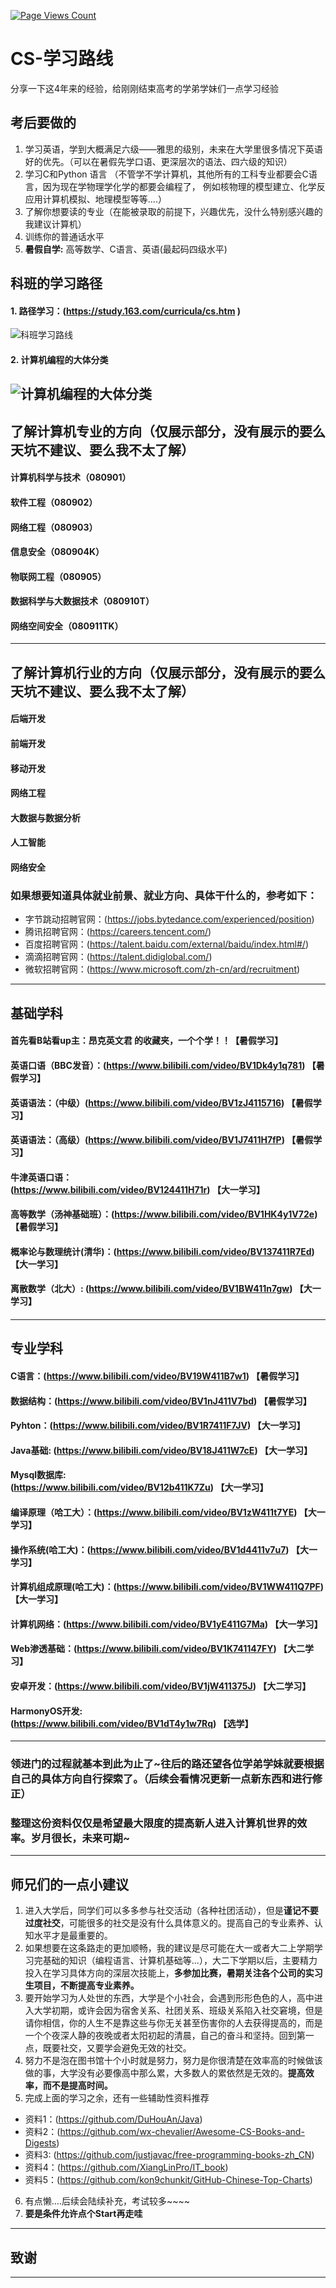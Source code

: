 [![Page Views Count](https://badges.toozhao.com/badges/01F7ZQ41TN00E4646H2X59FBRN/green.svg)](https://badges.toozhao.com/stats/01F7ZQ41TN00E4646H2X59FBRN "Get your own page views count badge on badges.toozhao.com")
# CS-学习路线
分享一下这4年来的经验，给刚刚结束高考的学弟学妹们一点学习经验

## 考后要做的
1. 学习英语，学到大概满足六级——雅思的级别，未来在大学里很多情况下英语好的优先。（可以在暑假先学口语、更深层次的语法、四六级的知识）
2. 学习C和Python 语言
（不管学不学计算机，其他所有的工科专业都要会C语言，因为现在学物理学化学的都要会编程了，
  例如核物理的模型建立、化学反应用计算机模拟、地理模型等等....）
3. 了解你想要读的专业（在能被录取的前提下，兴趣优先，没什么特别感兴趣的我建议计算机）
4. 训练你的普通话水平
5. **暑假自学:** 高等数学、C语言、英语(最起码四级水平)
## 科班的学习路径
#### 1. 路径学习：(https://study.163.com/curricula/cs.htm )
![科班学习路线](https://www.anhunsec.cn/study2.png)
#### 2. 计算机编程的大体分类
![计算机编程的大体分类](https://www.anhunsec.cn/study.png)
---
## 了解计算机专业的方向（仅展示部分，没有展示的要么天坑不建议、要么我不太了解）
#### 计算机科学与技术（080901）
#### 软件工程（080902）
#### 网络工程（080903）
#### 信息安全（080904K）
#### 物联网工程（080905）
#### 数据科学与大数据技术（080910T）
#### 网络空间安全（080911TK）

---
## 了解计算机行业的方向（仅展示部分，没有展示的要么天坑不建议、要么我不太了解）
#### 后端开发
#### 前端开发
#### 移动开发
#### 网络工程
#### 大数据与数据分析
#### 人工智能
#### 网络安全
### 如果想要知道具体就业前景、就业方向、具体干什么的，参考如下：
* 字节跳动招聘官网：(https://jobs.bytedance.com/experienced/position)
* 腾讯招聘官网：(https://careers.tencent.com/)
* 百度招聘官网：(https://talent.baidu.com/external/baidu/index.html#/)
* 滴滴招聘官网：(https://talent.didiglobal.com/)
* 微软招聘官网：(https://www.microsoft.com/zh-cn/ard/recruitment)
---
## 基础学科
#### **首先看B站看up主：昂克英文君 的收藏夹，一个个学！！**【暑假学习】
#### 英语口语（BBC发音）：(https://www.bilibili.com/video/BV1Dk4y1q781) 【暑假学习】
#### 英语语法：（中级）(https://www.bilibili.com/video/BV1zJ4115716) 【暑假学习】
#### 英语语法：（高级）(https://www.bilibili.com/video/BV1J7411H7fP) 【暑假学习】
#### 牛津英语口语：(https://www.bilibili.com/video/BV124411H71r) 【大一学习】
#### 高等数学（汤神基础班）：(https://www.bilibili.com/video/BV1HK4y1V72e) 【暑假学习】
#### 概率论与数理统计(清华)：(https://www.bilibili.com/video/BV137411R7Ed) 【大一学习】
#### 离散数学（北大）: (https://www.bilibili.com/video/BV1BW411n7gw) 【大一学习】
#### 
---
## 专业学科
#### C语言：(https://www.bilibili.com/video/BV19W411B7w1) 【暑假学习】
#### 数据结构：(https://www.bilibili.com/video/BV1nJ411V7bd) 【暑假学习】
#### Pyhton：(https://www.bilibili.com/video/BV1R7411F7JV) 【大一学习】
#### Java基础: (https://www.bilibili.com/video/BV18J411W7cE) 【大一学习】
#### Mysql数据库: (https://www.bilibili.com/video/BV12b411K7Zu) 【大一学习】
#### 编译原理（哈工大）：(https://www.bilibili.com/video/BV1zW411t7YE) 【大一学习】
#### 操作系统(哈工大)：(https://www.bilibili.com/video/BV1d4411v7u7) 【大一学习】
#### 计算机组成原理(哈工大)：(https://www.bilibili.com/video/BV1WW411Q7PF) 【大一学习】
#### 计算机网络：(https://www.bilibili.com/video/BV1yE411G7Ma) 【大一学习】
#### Web渗透基础：(https://www.bilibili.com/video/BV1K741147FY) 【大二学习】
#### 安卓开发：(https://www.bilibili.com/video/BV1jW411375J) 【大二学习】
#### HarmonyOS开发: (https://www.bilibili.com/video/BV1dT4y1w7Rq) 【选学】
---
### 领进门的过程就基本到此为止了~往后的路还望各位学弟学妹就要根据自己的具体方向自行探索了。（后续会看情况更新一点新东西和进行修正）
### 整理这份资料仅仅是希望最大限度的提高新人进入计算机世界的效率。岁月很长，未来可期~
---
## 师兄们的一点小建议
1. 进入大学后，同学们可以多多参与社交活动（各种社团活动），但是**谨记不要过度社交**，可能很多的社交是没有什么具体意义的。提高自己的专业素养、认知水平才是最重要的。
2. 如果想要在这条路走的更加顺畅，我的建议是尽可能在大一或者大二上学期学习完基础的知识（编程语言、计算机基础等...），大二下学期以后，主要精力投入在学习具体方向的深层次技能上，**多参加比赛，暑期关注各个公司的实习生项目，不断提高专业素养。**
3. 要开始学习为人处世的东西，大学是个小社会，会遇到形形色色的人，高中进入大学初期，或许会因为宿舍关系、社团关系、班级关系陷入社交窘境，但是请你相信，你的人生不是靠这些与你无关甚至伤害你的人去获得提高的，而是一个个夜深人静的夜晚或者太阳初起的清晨，自己的奋斗和坚持。回到第一点，既要社交，又要学会避免无效的社交。
4. 努力不是泡在图书馆十个小时就是努力，努力是你很清楚在效率高的时候做该做的事，大学没有必要像高中那么累，大多数人的累依然是无效的。**提高效率，而不是提高时间。**
5. 完成上面的学习之余，还有一些辅助性资料推荐
  * 资料1：(https://github.com/DuHouAn/Java)
  * 资料2：(https://github.com/wx-chevalier/Awesome-CS-Books-and-Digests)
  * 资料3: (https://github.com/justjavac/free-programming-books-zh_CN)
  * 资料4：(https://github.com/XiangLinPro/IT_book)
  * 资料5：(https://github.com/kon9chunkit/GitHub-Chinese-Top-Charts)

6. 有点懒....后续会陆续补充，考试较多~~~~
7. **要是条件允许点个Start再走哇**
---
## 致谢

----------------------------------------------------------------------------------------------------------------------------------------------------
